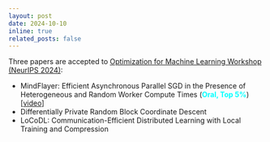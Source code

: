 ```yaml
---
layout: post
date: 2024-10-10
inline: true
related_posts: false
---
```


Three papers are accepted to [Optimization for Machine Learning Workshop (NeurIPS 2024)](https://opt-ml.org/index.html):
- MindFlayer: Efficient Asynchronous Parallel SGD in the Presence of Heterogeneous and Random Worker Compute Times (<strong><span style="color: cyan;">Oral, Top 5%</span></strong>) [<a href="https://neurips.cc/virtual/2024/100410">video</a>]
- Differentially Private Random Block Coordinate Descent
- LoCoDL: Communication-Efficient Distributed Learning with Local Training and Compression